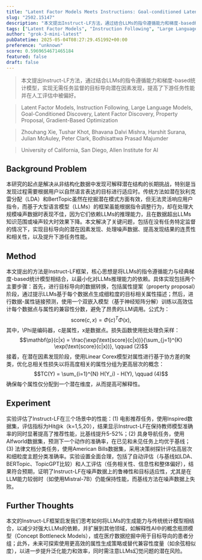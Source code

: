 ```yaml
---
title: "Latent Factor Models Meets Instructions: Goal-conditioned Latent Factor Discovery without Task Supervision"
slug: "2502.15147"
description: "本文提出Instruct-LF方法，通过结合LLMs的指令遵循能力和梯度-based统计模型，实现无需任务监督的目标导向潜在因素发现，提高了下游任务性能并在人工评估中被偏好。"
tags: ["Latent Factor Models", "Instruction Following", "Large Language Models", "Goal-Conditioned Discovery", "Latent Factor Discovery", "Property Proposal", "Gradient-Based Optimization"]
author: "grok-3-mini-latest"
pubDatetime: 2025-05-04T08:27:29.451992+00:00
preference: "unknown"
score: 0.5969654671465184
featured: false
draft: false
---
```


> 本文提出Instruct-LF方法，通过结合LLMs的指令遵循能力和梯度-based统计模型，实现无需任务监督的目标导向潜在因素发现，提高了下游任务性能并在人工评估中被偏好。

> Latent Factor Models, Instruction Following, Large Language Models, Goal-Conditioned Discovery, Latent Factor Discovery, Property Proposal, Gradient-Based Optimization 

> Zhouhang Xie, Tushar Khot, Bhavana Dalvi Mishra, Harshit Surana, Julian McAuley, Peter Clark, Bodhisattwa Prasad Majumder

> University of California, San Diego, Allen Institute for AI 

## Background Problem

本研究的起点是解决从非结构化数据中发现可解释潜在结构的长期挑战，特别是当发现过程需要根据用户以自然语言表达的目标进行适应时。传统方法如潜在狄利克雷分配（LDA）和BertTopic虽然在挖掘潜在模式方面有效，但无法灵活响应用户指令，而基于大型语言模型（LLMs）的框架虽能根据指令调整行为，却在处理大规模噪声数据时表现不佳，因为它们依赖LLMs的推理能力，且在数据超出LLMs知识范围或噪声较大时效果下降。本文解决了关键问题，包括在没有任务特定监督的情况下，实现目标导向的潜在因素发现、处理噪声数据、提高发现结果的连贯性和相关性，以及提升下游任务性能。

## Method

本文提出的方法是Instruct-LF框架，核心思想是将LLMs的指令遵循能力与经典梯度-based统计模型相结合，以最小化对LLMs推理能力的依赖。具体实现包括两个主要步骤：首先，进行目标导向的数据转换，包括属性提案（property proposal）阶段，通过提示LLMs基于每个数据点生成细粒度的目标相关属性描述；然后，进行数据-属性链接预测，使用一个双嵌入模型（基于神经矩阵分解）训练以高效估计每个数据点与属性的兼容性分数，避免了昂贵的LLM调用。公式为：
$$\text{score}(c, x) = \Phi(c)^T \Phi(x), \tag{1}$$
其中，\Phi是编码器，c是属性，x是数据点。损失函数使用批处理负采样：
$$\mathbf{p}(c|x) = \frac{\exp(\text{score}(c|x))}{\sum_{j=1}^{K} \exp(\text{score}(c|x))}, \qquad (2)$$
接着，在潜在因素发现阶段，使用Linear Corex模型对属性进行基于协方差的聚类，优化总相关性损失以将高度相关的属性分组为更高层次的概念：
$$TC(Y) = \sum_{i=1}^{N} H(Y_i) - H(Y), \qquad (4)$$
确保每个属性仅分配到一个潜在维度，从而提高可解释性。

## Experiment

实验评估了Instruct-LF在三个场景中的性能：(1) 电影推荐任务，使用Inspired数据集，评估指标为Hit@k（k=1,5,20），结果显示Instruct-LF在保持教师模型准确率的同时显著提高了推荐性能，比基线提升5-52%；(2) 具身导航任务，使用Alfworld数据集，预测下一个动作的准确率，在已见和未见任务上均优于基线；(3) 法律文档分类任务，使用American Bills数据集，采用决策树探针评估高层次和细粒度主题分类准确率。实验设置全面合理，包括了自动评估（与基线如LDA、BERTopic、TopicGPT比较）和人工评估（任务相关性、信息性和整体偏好），结果符合预期，证明了Instruct-LF在噪声数据上的鲁棒性和目标适应性，尤其是在LLM能力较弱时（如使用Mistral-7B）仍能保持性能，而基线方法在噪声数据上失败。

## Further Thoughts 

本文的Instruct-LF框架启发我们思考如何将LLMs的生成能力与传统统计模型相结合，以减少对强大LLMs的依赖，并扩展到其他领域，如解释性AI中的概念瓶颈模型（Concept Bottleneck Models），或在医疗数据挖掘中用于目标导向的患者分组；此外，未来可探索使用更高效的属性生成策略或替代兼容性度量（如余弦相似度），以进一步提升泛化能力和效率，同时需注意LLMs幻觉问题的潜在风险。